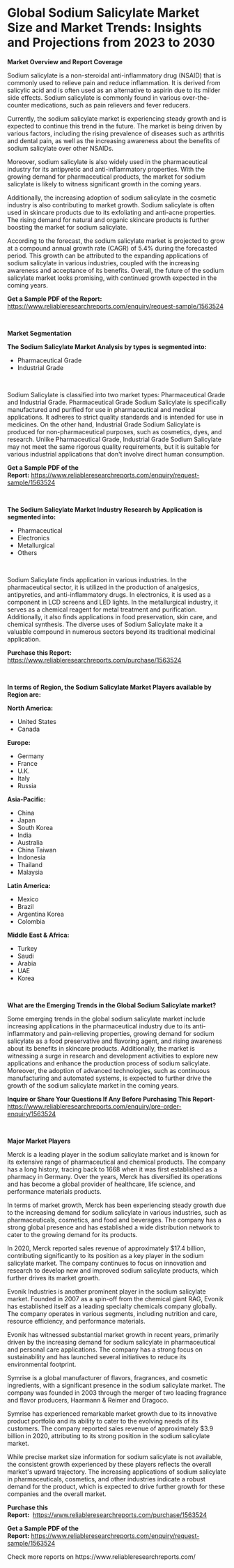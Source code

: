 <p><h1>Global Sodium Salicylate Market Size and Market Trends: Insights and Projections from 2023 to 2030</h1></p><p><strong>Market Overview and Report Coverage</strong></p>
<p><p>Sodium salicylate is a non-steroidal anti-inflammatory drug (NSAID) that is commonly used to relieve pain and reduce inflammation. It is derived from salicylic acid and is often used as an alternative to aspirin due to its milder side effects. Sodium salicylate is commonly found in various over-the-counter medications, such as pain relievers and fever reducers.</p><p>Currently, the sodium salicylate market is experiencing steady growth and is expected to continue this trend in the future. The market is being driven by various factors, including the rising prevalence of diseases such as arthritis and dental pain, as well as the increasing awareness about the benefits of sodium salicylate over other NSAIDs.</p><p>Moreover, sodium salicylate is also widely used in the pharmaceutical industry for its antipyretic and anti-inflammatory properties. With the growing demand for pharmaceutical products, the market for sodium salicylate is likely to witness significant growth in the coming years.</p><p>Additionally, the increasing adoption of sodium salicylate in the cosmetic industry is also contributing to market growth. Sodium salicylate is often used in skincare products due to its exfoliating and anti-acne properties. The rising demand for natural and organic skincare products is further boosting the market for sodium salicylate.</p><p>According to the forecast, the sodium salicylate market is projected to grow at a compound annual growth rate (CAGR) of 5.4% during the forecasted period. This growth can be attributed to the expanding applications of sodium salicylate in various industries, coupled with the increasing awareness and acceptance of its benefits. Overall, the future of the sodium salicylate market looks promising, with continued growth expected in the coming years.</p></p>
<p><strong>Get a Sample PDF of the Report:</strong> <a href="https://www.reliableresearchreports.com/enquiry/request-sample/1563524">https://www.reliableresearchreports.com/enquiry/request-sample/1563524</a></p>
<p>&nbsp;</p>
<p><strong>Market Segmentation</strong></p>
<p><strong>The Sodium Salicylate Market Analysis by types is segmented into:</strong></p>
<p><ul><li>Pharmaceutical Grade</li><li>Industrial Grade</li></ul></p>
<p>&nbsp;</p>
<p><p>Sodium Salicylate is classified into two market types: Pharmaceutical Grade and Industrial Grade. Pharmaceutical Grade Sodium Salicylate is specifically manufactured and purified for use in pharmaceutical and medical applications. It adheres to strict quality standards and is intended for use in medicines. On the other hand, Industrial Grade Sodium Salicylate is produced for non-pharmaceutical purposes, such as cosmetics, dyes, and research. Unlike Pharmaceutical Grade, Industrial Grade Sodium Salicylate may not meet the same rigorous quality requirements, but it is suitable for various industrial applications that don't involve direct human consumption.</p></p>
<p><strong>Get a Sample PDF of the Report:</strong>&nbsp;<a href="https://www.reliableresearchreports.com/enquiry/request-sample/1563524">https://www.reliableresearchreports.com/enquiry/request-sample/1563524</a></p>
<p>&nbsp;</p>
<p><strong>The Sodium Salicylate Market Industry Research by Application is segmented into:</strong></p>
<p><ul><li>Pharmaceutical</li><li>Electronics</li><li>Metallurgical</li><li>Others</li></ul></p>
<p>&nbsp;</p>
<p><p>Sodium Salicylate finds application in various industries. In the pharmaceutical sector, it is utilized in the production of analgesics, antipyretics, and anti-inflammatory drugs. In electronics, it is used as a component in LCD screens and LED lights. In the metallurgical industry, it serves as a chemical reagent for metal treatment and purification. Additionally, it also finds applications in food preservation, skin care, and chemical synthesis. The diverse uses of Sodium Salicylate make it a valuable compound in numerous sectors beyond its traditional medicinal application.</p></p>
<p><strong>Purchase this Report:</strong>&nbsp; <a href="https://www.reliableresearchreports.com/purchase/1563524">https://www.reliableresearchreports.com/purchase/1563524</a></p>
<p>&nbsp;</p>
<p><strong>In terms of Region, the Sodium Salicylate Market Players available by Region are:</strong></p>
<p>
    <p> <strong> North America: </strong>
        <ul>
            <li>United States</li>
            <li>Canada</li>
        </ul>
        </p> 
    <p> <strong> Europe: </strong>
        <ul>
            <li>Germany</li>
            <li>France</li>
            <li>U.K.</li>
            <li>Italy</li>
            <li>Russia</li>
        </ul>
        </p> 
    <p> <strong> Asia-Pacific: </strong>
        <ul>
            <li>China</li>
            <li>Japan</li>
            <li>South Korea</li>
            <li>India</li>
            <li>Australia</li>
            <li>China Taiwan</li>
            <li>Indonesia</li>
            <li>Thailand</li>
            <li>Malaysia</li>
        </ul>
        </p> 
    <p> <strong> Latin America: </strong>
        <ul>
            <li>Mexico</li>
            <li>Brazil</li>
            <li>Argentina Korea</li>
            <li>Colombia</li>
        </ul>
        </p> 
    <p> <strong> Middle East & Africa: </strong>
        <ul>
            <li>Turkey</li>
            <li>Saudi</li>
            <li>Arabia</li>
            <li>UAE</li>
            <li>Korea</li>
        </ul>
    </p>
    </p>
<p>&nbsp;</p>
<p><strong>What are the Emerging Trends in the Global Sodium Salicylate market?</strong></p>
<p><p>Some emerging trends in the global sodium salicylate market include increasing applications in the pharmaceutical industry due to its anti-inflammatory and pain-relieving properties, growing demand for sodium salicylate as a food preservative and flavoring agent, and rising awareness about its benefits in skincare products. Additionally, the market is witnessing a surge in research and development activities to explore new applications and enhance the production process of sodium salicylate. Moreover, the adoption of advanced technologies, such as continuous manufacturing and automated systems, is expected to further drive the growth of the sodium salicylate market in the coming years.</p></p>
<p><strong>Inquire or Share Your Questions If Any Before Purchasing This Report</strong>- <a href="https://www.reliableresearchreports.com/enquiry/pre-order-enquiry/1563524">https://www.reliableresearchreports.com/enquiry/pre-order-enquiry/1563524</a></p>
<p>&nbsp;</p>
<p><strong>Major Market Players</strong></p>
<p><p>Merck is a leading player in the sodium salicylate market and is known for its extensive range of pharmaceutical and chemical products. The company has a long history, tracing back to 1668 when it was first established as a pharmacy in Germany. Over the years, Merck has diversified its operations and has become a global provider of healthcare, life science, and performance materials products.</p><p>In terms of market growth, Merck has been experiencing steady growth due to the increasing demand for sodium salicylate in various industries, such as pharmaceuticals, cosmetics, and food and beverages. The company has a strong global presence and has established a wide distribution network to cater to the growing demand for its products.</p><p>In 2020, Merck reported sales revenue of approximately $17.4 billion, contributing significantly to its position as a key player in the sodium salicylate market. The company continues to focus on innovation and research to develop new and improved sodium salicylate products, which further drives its market growth.</p><p>Evonik Industries is another prominent player in the sodium salicylate market. Founded in 2007 as a spin-off from the chemical giant RAG, Evonik has established itself as a leading specialty chemicals company globally. The company operates in various segments, including nutrition and care, resource efficiency, and performance materials.</p><p>Evonik has witnessed substantial market growth in recent years, primarily driven by the increasing demand for sodium salicylate in pharmaceutical and personal care applications. The company has a strong focus on sustainability and has launched several initiatives to reduce its environmental footprint.</p><p>Symrise is a global manufacturer of flavors, fragrances, and cosmetic ingredients, with a significant presence in the sodium salicylate market. The company was founded in 2003 through the merger of two leading fragrance and flavor producers, Haarmann & Reimer and Dragoco.</p><p>Symrise has experienced remarkable market growth due to its innovative product portfolio and its ability to cater to the evolving needs of its customers. The company reported sales revenue of approximately $3.9 billion in 2020, attributing to its strong position in the sodium salicylate market.</p><p>While precise market size information for sodium salicylate is not available, the consistent growth experienced by these players reflects the overall market's upward trajectory. The increasing applications of sodium salicylate in pharmaceuticals, cosmetics, and other industries indicate a robust demand for the product, which is expected to drive further growth for these companies and the overall market.</p></p>
<p><strong>Purchase this Report:</strong>&nbsp;&nbsp;<a href="https://www.reliableresearchreports.com/purchase/1563524">https://www.reliableresearchreports.com/purchase/1563524</a></p>
<p></p>
<p><strong>Get a Sample PDF of the Report:</strong>&nbsp;<a href="https://www.reliableresearchreports.com/enquiry/request-sample/1563524">https://www.reliableresearchreports.com/enquiry/request-sample/1563524</a></p>
<p>Check more reports on https://www.reliableresearchreports.com/</p>